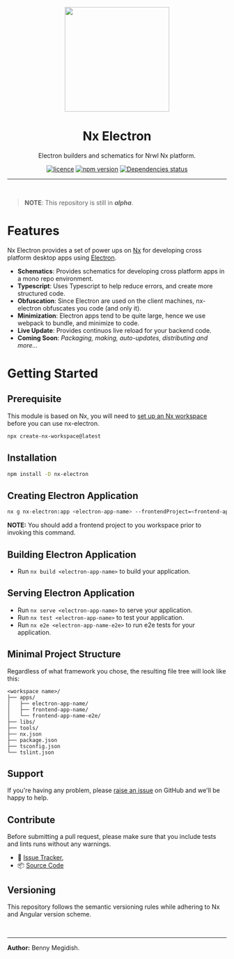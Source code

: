 <p align="center"><img src="https://raw.githubusercontent.com/bennymeg/nx-electron/master/nx-electron.png" width="240"></p>

<div align="center">

# Nx Electron
Electron builders and schematics for Nrwl Nx platform.

[![licence](https://img.shields.io/github/license/bennymeg/nx-electron.svg)](https://github.com/bennymeg/nx-electron/blob/master/LICENSE)
[![npm version](https://img.shields.io/npm/v/nx-electron.svg)](https://www.npmjs.com/package/nx-electron)
[![Dependencies status](https://david-dm.org/bennymeg/nx-electron/status.svg)](https://david-dm.org/bennymeg/nx-electron)
<!-- [![github version](https://img.shields.io/github/package-json/v/badges/shields.svg)](https://github.com/bennymeg/nx-electron) -->
<!-- ![GitHub repository size in bytes](https://img.shields.io/github/languages/code-size/badges/shields.svg) -->

</div>

<hr></br>

> **NOTE**: This repository is still in ***alpha***.

# Features

Nx Electron provides a set of power ups on [Nx](https://nx.dev) for developing cross platform desktop apps using [Electron](https://electronjs.org/).
- **Schematics**: Provides schematics for developing cross platform apps in a mono repo environment.
- **Typescript**: Uses Typescript to help reduce errors, and create more structured code.
- **Obfuscation**: Since Electron are used on the client machines, nx-electron obfuscates you code (and only it).
- **Minimization**: Electron apps tend to be quite large, hence we use webpack to bundle, and minimize to code.
- **Live Update**: Provides continuos live reload for your backend code.
- **Coming Soon**: _Packaging, making, auto-updates, distributing and more..._

# Getting Started

## Prerequisite

This module is based on Nx, you will need to [set up an Nx workspace](https://nx.dev/web/getting-started/getting-started) before you can use nx-electron.
```bash
npx create-nx-workspace@latest
```

## Installation

```bash
npm install -D nx-electron
```

## Creating Electron Application

```bash
nx g nx-electron:app <electron-app-name> --frontendProject=<frontend-app-name>
```
**NOTE:** You should add a frontend project to you workspace prior to invoking this command.


## Building Electron Application

- Run `nx build <electron-app-name>` to build your application.

## Serving Electron Application

- Run `nx serve <electron-app-name>` to serve your application.
- Run `nx test <electron-app-name>` to test your application.
- Run `nx e2e <electron-app-name-e2e>` to run e2e tests for your application.

## Minimal Project Structure
Regardless of what framework you chose, the resulting file tree will look like this:

```treeview
<workspace name>/
├── apps/
│   ├── electron-app-name/
│   ├── frontend-app-name/
│   └── frontend-app-name-e2e/
├── libs/
├── tools/
├── nx.json
├── package.json
├── tsconfig.json
└── tslint.json
```

<!-- ## Documentation ##  
- 👨🏼‍💻 [API](https://github.com/bennymeg/nx-electron/blob/master/docs/API.md),  
- 👩🏼‍🏫 [Examples](https://github.com/bennymeg/nx-electron/blob/master/docs/examples),  
- 📜 [Change log](https://github.com/bennymeg/nx-electron/blob/master/docs/CHANGELOG.md),  
- 🖋 [Licence](https://github.com/bennymeg/nx-electron/blob/master/LICENSE) -->

## Support ##
If you're having any problem, please [raise an issue](https://github.com/bennymeg/nx-electron/issues/new) on GitHub and we'll be happy to help.


## Contribute ##

Before submitting a pull request, please make sure that you include tests and lints runs without any warnings.

- 👾 [Issue Tracker](https://github.com/bennymeg/nx-electron/issues),
- 📦 [Source Code](https://github.com/bennymeg/nx-electron/)

## Versioning ##

This repository follows the semantic versioning rules while adhering to Nx and Angular version scheme.


</br><hr>
**Author:** Benny Megidish.